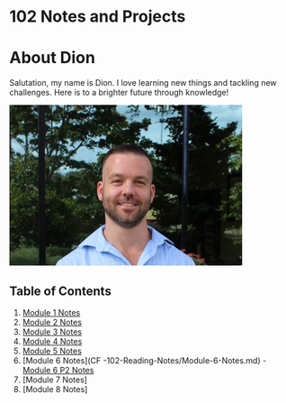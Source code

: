# 102 Notes and Projects

# About Dion

Salutation, my name is Dion. I love learning new things and tackling new challenges. Here is to a brighter future through knowledge! 

![Me](PNGs/Dion.png)

## Table of Contents

1. [Module 1 Notes](CF-102-Reading-Notes/Module1Notes.md) 
1. [Module 2 Notes](CF-102-Reading-Notes/Module-2-Notes.md)
1. [Module 3 Notes](CF-102-Reading-Notes/Module-3-Notes.md)
1. [Module 4 Notes](CF-102-Reading-Notes/Module-4-Notes.md)
1. [Module 5 Notes](CF-102-Reading-Notes/Module-5-Notes.md)
1. [Module 6 Notes](CF -102-Reading-Notes/Module-6-Notes.md)
         - [Module 6 P2 Notes](class-6-how-Computer-Work.md)
1. [Module 7 Notes]
1. [Module 8 Notes]
